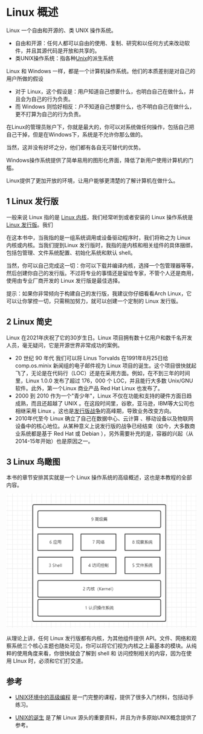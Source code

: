 # Linux 概述

Linux 一个自由和开源的、类 UNIX 操作系统。

- 自由和开源：任何人都可以自由的使用、复制、研究和以任何方式来改动软件，并且其源代码是开放和共享的。
- 类UNIX操作系统：指各种[Unix](https://zh.wikipedia.org/wiki/Unix)的派生系统

Linux 和 Windows 一样，都是一个计算机操作系统。他们的本质差别是对自己的用户所做的假设

- 对于 Linux，这个假设是：用户知道自己想要什么，也明白自己在做什么，并且会为自己的行为负责。
- 而 Windows 则恰好相反：户不知道自己想要什么，也不明白自己在做什么，更不打算为自己的行为负责。

在Linux的管理员账户下，你就是最大的，你可以对系统做任何操作，包括自己把自己干掉，但是在Windows下，系统是不允许你那么做的。

当然，这并没有好坏之分，他们都有各自无可替代的优势。

Windows操作系统提供了简单易用的图形化界面，降低了新用户使用计算机的门槛。

Linux提供了更加开放的环境，让用户能够更清楚的了解计算机在做什么。



## 1 Linux 发行版

一般来说 Linux 指的是 [Linux 内核](https://www.kernel.org/)，我们经常听到或者安装的 Linux 操作系统是 [Linux 发行版](https://zh.wikipedia.org/wiki/Linux%E5%8F%91%E8%A1%8C%E7%89%88)。我们

在这本书中，当我指的是一组系统调用或设备驱动程序时，我们将称之为 Linux 内核或内核。当我们提到Linux 发行版时，我指的是内核和相关组件的具体捆绑，包括包管理、文件系统配置、初始化系统和默认 shell。

当然，你可以自己完成这一切：你可以下载并编译内核，选择一个包管理器等等，然后创建你自己的发行版。不过将专业的事情还是留给专家，不管个人还是商用，使用由专业厂商开发的 Linux 发行版是最佳选择。

提示：如果你非常倾向于构建自己的发行版，我建议你仔细看看Arch Linux，它可以让你掌控一切，只需稍加努力，就可以创建一个定制的 Linux 发行版。



## 2 Linux 简史

Linux 在2021年庆祝了它的30岁生日。Linux 项目拥有数十亿用户和数千名开发人员，毫无疑问，它是开源世界非常成功的案例。

- 20 世纪 90 年代
  我们可以将 Linus Torvalds 在1991年8月25日给 comp.os.minix 新闻组的电子邮件视为 Linux 项目的诞生。这个项目很快就起飞了，无论是在代码行（LOC）还是在采用方面。例如，在不到三年的时间里，Linux 1.0.0 发布了超过 176，000 个 LOC，并且能行大多数 Unix/GNU 软件。此外，第一个Linux 商业产品 Red Hat Linux 也发布了。
- 2000 到 2010
  作为一个"青少年"，Linux 不仅在功能和支持的硬件方面日趋成熟，而且还超越了 UNIX 。在这段时间里，谷歌，亚马逊，IBM等大公司也相继采用 Linux 。这也是[发行版战争](https://www.technewsworld.com/story/30-years-of-linux-history-told-via-distros-87239.html)的高峰期，导致业务改变方向。
- 2010年代至今
  Linux 确立了自己在数据中心、云计算 、移动设备以及物联网设备中的核心地位。从某种意义上说发行版的战争已经结束（如今，大多数商业系统都是基于 Red Hat 或 Debian ），另外需要补充的是，容器的兴起（从2014-15年开始）也是原因之一。

## 3  Linux 鸟瞰图

本书的章节安排其实就是一个 Linux 操作系统的高级概述，这也是本教程的全部内容。

![chapters of this book](../images/chapters-of-this-book.png)

从理论上讲，任何 Linux 发行版都有内核，为其他组件提供 API。文件、网络和观察系统三个核心主题也随处可见，你可以将它们视为内核之上最基本的模块。从纯粹的使用角度来看，你很快就会了解到 shell 和 访问控制相关的内容，因为在使用 LInux 时，必须和它们打交道。



## 参考

- [UNIX环境中的高级编程](https://stevens.netmeister.org/631/) 是一门完整的课程，提供了很多入门材料，包括动手练习。

- [UNIX的诞生](https://corecursive.com/brian-kernighan-unix-bell-labs1/) 是了解 Linux 源头的重要资料，并且为许多原始UNIX概念提供了参考。
